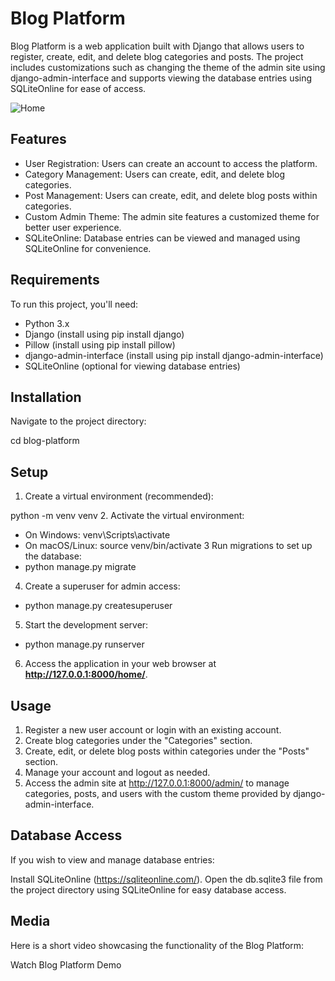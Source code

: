 # Blog Platform
Blog Platform is a web application built with Django that allows users to register, create, edit, and delete blog categories and posts. The project includes customizations such as changing the theme of the admin site using django-admin-interface and supports viewing the database entries using SQLiteOnline for ease of access.

![Home](https://github.com/maryam246/Blogs/assets/143519643/4293d2c0-7c0f-49f6-a47d-2a61f0d6b69a)


## Features
- User Registration: Users can create an account to access the platform.
- Category Management: Users can create, edit, and delete blog categories.
- Post Management: Users can create, edit, and delete blog posts within categories.
- Custom Admin Theme: The admin site features a customized theme for better user experience.
- SQLiteOnline: Database entries can be viewed and managed using SQLiteOnline for convenience.
## Requirements
To run this project, you'll need:

- Python 3.x
- Django (install using pip install django)
- Pillow (install using pip install pillow)
- django-admin-interface (install using pip install django-admin-interface)
- SQLiteOnline (optional for viewing database entries)
## Installation
Navigate to the project directory:

cd blog-platform
## Setup
1. Create a virtual environment (recommended):

python -m venv venv
2. Activate the virtual environment:
- On Windows:
 venv\Scripts\activate
- On macOS/Linux:
  source venv/bin/activate
3 Run migrations to set up the database:
- python manage.py migrate
4. Create a superuser for admin access:

- python manage.py createsuperuser
5. Start the development server:

- python manage.py runserver
6. Access the application in your web browser at **http://127.0.0.1:8000/home/**.
## Usage
1. Register a new user account or login with an existing account.
2. Create blog categories under the "Categories" section.
3. Create, edit, or delete blog posts within categories under the "Posts" section.
4. Manage your account and logout as needed.
5. Access the admin site at http://127.0.0.1:8000/admin/ to manage categories, posts, and users with the custom theme provided by django-admin-interface.
## Database Access
If you wish to view and manage database entries:

Install SQLiteOnline (https://sqliteonline.com/).
Open the db.sqlite3 file from the project directory using SQLiteOnline for easy database access.
## Media
Here is a short video showcasing the functionality of the Blog Platform:

Watch Blog Platform Demo
